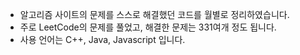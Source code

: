 * 알고리즘 사이트의 문제를 스스로 해결했던 코드를 월별로 정리하였습니다.
* 주로 LeetCode의 문제를 풀었고, 해결한 문제는 331여개 정도 됩니다.
* 사용 언어는 C++, Java, Javascript 입니다.
